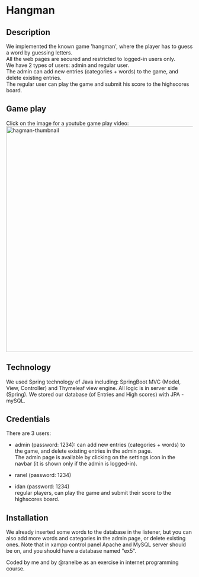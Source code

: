 # Hangman
## Description
We implemented the known game 'hangman',
where the player has to guess a word by guessing letters. <br>
All the web pages are secured and restricted to logged-in users only. <br>
We have 2 types of users: admin and regular user. <br>
The admin can add new entries (categories + words) to the game, and delete existing entries. <br>
The regular user can play the game and submit his score to the highscores board.

## Game play
Click on the image for a youtube game play video:
<br>
<a href="https://www.youtube.com/watch?v=QYJOc0tfSg0">
<img width="610" alt="hagman-thumbnail" src="https://github.com/idanc7596/Hangman/assets/48062272/589f151a-e201-4a4e-bf2c-bc3b2a2114af">
</a>

## Technology
We used Spring technology of Java including: SpringBoot MVC (Model, View, Controller) and Thymeleaf view engine.
All logic is in server side (Spring). We stored our database (of Entries and High scores) with JPA - mySQL. 

## Credentials
There are 3 users:
* admin (password: 1234):
can add new entries (categories + words) to the game, and delete existing entries in the admin page.<br>
The admin page is available by clicking on the settings icon in the navbar (it is shown only if the admin is logged-in).

* ranel (password: 1234)
* idan (password: 1234) <br>
regular players, can play the game and submit their score to the highscores board. 


## Installation
We already inserted some words to the database in the listener,
but you can also add more words and categories in the admin page, or delete existing ones.
Note that in xampp control panel Apache and MySQL server should be on, and you should have a database named "ex5".

Coded by me and by @ranelbe as an exercise in internet programming course.
